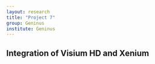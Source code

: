 ```yaml
---
layout: research
title: "Project 7"
group: Geninus
institute: Geninus
---
```


## Integration of Visium HD and Xenium